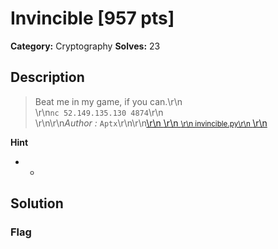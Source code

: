 # Invincible [957 pts]

**Category:** Cryptography
**Solves:** 23

## Description
>Beat me in my game, if you can.\r\n<br/>\r\n`nc 52.149.135.130 4874`\r\n<br/>\r\n\r\n*Author :* `Aptx`\r\n\r\n<a class="btn btn-success btn-outlined" href="https://static.fword.tech/crypto/invincible.py">\r\n    <i class="fas fa-download"></i>\r\n    <small>\r\n        invincible.py\r\n    </small>\r\n</a>

**Hint**
* -

## Solution

### Flag


